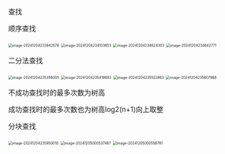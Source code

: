 查找

顺序查找

<img src="C:\Users\zzy13\AppData\Roaming\Typora\typora-user-images\image-20241204233942578.png" alt="image-20241204233942578" style="zoom:50%;" />

<img src="C:\Users\zzy13\AppData\Roaming\Typora\typora-user-images\image-20241204234103653.png" alt="image-20241204234103653" style="zoom:50%;" />

<img src="C:\Users\zzy13\AppData\Roaming\Typora\typora-user-images\image-20241204234624303.png" alt="image-20241204234624303" style="zoom:50%;" />

<img src="C:\Users\zzy13\AppData\Roaming\Typora\typora-user-images\image-20241204234642771.png" alt="image-20241204234642771" style="zoom:50%;" />

二分法查找

<img src="C:\Users\zzy13\AppData\Roaming\Typora\typora-user-images\image-20241204235358005.png" alt="image-20241204235358005" style="zoom:50%;" />

<img src="C:\Users\zzy13\AppData\Roaming\Typora\typora-user-images\image-20241204235419883.png" alt="image-20241204235419883" style="zoom:50%;" />

<img src="C:\Users\zzy13\AppData\Roaming\Typora\typora-user-images\image-20241204235522863.png" alt="image-20241204235522863" style="zoom:50%;" />



<img src="C:\Users\zzy13\AppData\Roaming\Typora\typora-user-images\image-20241204235607968.png" alt="image-20241204235607968" style="zoom:50%;" />

不成功查找时的最多次数为树高

成功查找时的最多次数也为树高log2(n+1)向上取整



分块查找

<img src="C:\Users\zzy13\AppData\Roaming\Typora\typora-user-images\image-20241204235950010.png" alt="image-20241204235950010" style="zoom:50%;" />

<img src="C:\Users\zzy13\AppData\Roaming\Typora\typora-user-images\image-20241205000537487.png" alt="image-20241205000537487" style="zoom:50%;" />

<img src="C:\Users\zzy13\AppData\Roaming\Typora\typora-user-images\image-20241205000556781.png" alt="image-20241205000556781" style="zoom:50%;" />